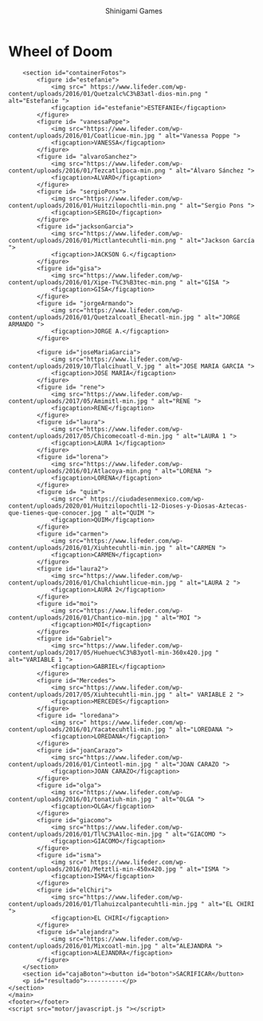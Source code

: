 <!DOCTYPE html>
<html lang="es">

<head>
    <meta charset="UTF-8">
    <link rel="stylesheet" href="css/style.css">
    <link href="https://fonts.googleapis.com/css2?family=Cinzel:wght@500&family=Shadows+Into+Light&display=swap" rel="stylesheet">
    <meta name="viewport" content="width=device-width, initial-scale=1.0">
    <title>Shinigami Games</title>
</head>

<body>
    <header>
        <a class="logo">Shinigami Games</a>
    </header>
    <main>
        <h1 id="titulo">Wheel of Doom</h1>

        <section id="containerFotos">
            <figure id="estefanie">
                <img src=" https://www.lifeder.com/wp-content/uploads/2016/01/Quetzalc%C3%B3atl-dios-min.png " alt="Estefanie ">
                <figcaption id="estefanie">ESTEFANIE</figcaption>
            </figure>
            <figure id= "vanessaPope">
                <img src="https://www.lifeder.com/wp-content/uploads/2016/01/Coatlicue-min.jpg " alt="Vanessa Poppe ">
                <figcaption>VANESSA</figcaption>
            </figure>
            <figure id= "alvaroSanchez">
                <img src="https://www.lifeder.com/wp-content/uploads/2016/01/Tezcatlipoca-min.png " alt="Álvaro Sánchez ">
                <figcaption>ALVARO</figcaption>
            </figure>
            <figure id= "sergioPons">
                <img src="https://www.lifeder.com/wp-content/uploads/2016/01/Huitzilopochtli-min.png " alt="Sergio Pons ">
                <figcaption>SERGIO</figcaption>
            </figure>
            <figure id="jacksonGarcia">
                <img src="https://www.lifeder.com/wp-content/uploads/2016/01/Mictlantecuhtli-min.png " alt="Jackson García ">
                <figcaption>JACKSON G.</figcaption>
            </figure>
            <figure id="gisa">
                <img src="https://www.lifeder.com/wp-content/uploads/2016/01/Xipe-T%C3%B3tec-min.png " alt="GISA ">
                <figcaption>GISA</figcaption>
            </figure>
            <figure id= "jorgeArmando">
                <img src="https://www.lifeder.com/wp-content/uploads/2016/01/Quetzalcoatl_Ehecatl-min.jpg " alt="JORGE ARMANDO ">
                <figcaption>JORGE A.</figcaption>
            </figure>

            <figure id="joseMariaGarcia">
                <img src="https://www.lifeder.com/wp-content/uploads/2019/10/Tlalcihuatl_V.jpg " alt="JOSE MARIA GARCIA ">
                <figcaption>JOSE MARIA</figcaption>
            </figure>
            <figure id= "rene">
                <img src="https://www.lifeder.com/wp-content/uploads/2017/05/Amimitl-min.jpg " alt="RENE ">
                <figcaption>RENE</figcaption>
            </figure>
            <figure id="laura">
                <img src="https://www.lifeder.com/wp-content/uploads/2017/05/Chicomecoatl-d-min.jpg " alt="LAURA 1 ">
                <figcaption>LAURA 1</figcaption>
            </figure>
            <figure id="lorena">
                <img src="https://www.lifeder.com/wp-content/uploads/2016/01/Atlacoya-min.png " alt="LORENA ">
                <figcaption>LORENA</figcaption>
            </figure>
            <figure id= "quim">
                <img src=" https://ciudadesenmexico.com/wp-content/uploads/2020/01/Huitzilopochtli-12-Dioses-y-Diosas-Aztecas-que-tienes-que-conocer.jpg " alt="QUIM ">
                <figcaption>QUIM</figcaption>
            </figure>
            <figure id="carmen">
                <img src="https://www.lifeder.com/wp-content/uploads/2016/01/Xiuhtecuhtli-min.jpg " alt="CARMEN ">
                <figcaption>CARMEN</figcaption>
            </figure>
            <figure id="laura2">
                <img src="https://www.lifeder.com/wp-content/uploads/2016/01/Chalchiuhtlicue-min.jpg " alt="LAURA 2 ">
                <figcaption>LAURA 2</figcaption>
            </figure>
            <figure id="moi"> 
                <img src="https://www.lifeder.com/wp-content/uploads/2016/01/Chantico-min.jpg " alt="MOI ">
                <figcaption>MOI</figcaption>
            </figure>
            <figure id="Gabriel">
                <img src="https://www.lifeder.com/wp-content/uploads/2017/05/Huehuec%C3%B3yotl-min-360x420.jpg " alt="VARIABLE 1 ">
                <figcaption>GABRIEL</figcaption>
            </figure>
            <figure id="Mercedes">
                <img src="https://www.lifeder.com/wp-content/uploads/2017/05/Xiuhtecuhtli-min.jpg " alt=" VARIABLE 2 ">
                <figcaption>MERCEDES</figcaption>
            </figure>
            <figure id= "loredana">
                <img src=" https://www.lifeder.com/wp-content/uploads/2016/01/Yacatecuhtli-min.jpg " alt="LOREDANA ">
                <figcaption>LOREDANA</figcaption>
            </figure>
            <figure id="joanCarazo">
                <img src="https://www.lifeder.com/wp-content/uploads/2016/01/Cinteotl-min.jpg " alt="JOAN CARAZO ">
                <figcaption>JOAN CARAZO</figcaption>
            </figure>
            <figure id="olga">
                <img src="https://www.lifeder.com/wp-content/uploads/2016/01/tonatiuh-min.jpg " alt="OLGA ">
                <figcaption>OLGA</figcaption>
            </figure>
            <figure id="giacomo">
                <img src="https://www.lifeder.com/wp-content/uploads/2016/01/Tl%C3%A1loc-min.jpg " alt="GIACOMO ">
                <figcaption>GIACOMO</figcaption>
            </figure>
            <figure id="isma">
                <img src=" https://www.lifeder.com/wp-content/uploads/2016/01/Metztli-min-450x420.jpg " alt="ISMA ">
                <figcaption>ISMA</figcaption>
            </figure>
            <figure id="elChiri">
                <img src="https://www.lifeder.com/wp-content/uploads/2016/01/Tlahuizcalpantecuhtli-min.jpg " alt="EL CHIRI ">
                <figcaption>EL CHIRI</figcaption>
            </figure>
            <figure id="alejandra">
                <img src="https://www.lifeder.com/wp-content/uploads/2016/01/Mixcoatl-min.jpg " alt="ALEJANDRA ">
                <figcaption>ALEJANDRA</figcaption>
            </figure>
        </section>
        <section id="cajaBoton"><button id="boton">SACRIFICAR</button>
        <p id="resultado">----------</p>
    </section>
    </main>
    <footer></footer>
    <script src="motor/javascript.js "></script>
</body>

</html>
